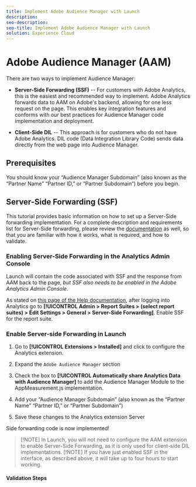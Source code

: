 ```yaml
---
title: Implement Adobe Audience Manager with Launch
description:
seo-description:
seo-title: Implement Adobe Audience Manager with Launch
solution: Experience Cloud
---
```


# Adobe Audience Manager (AAM)

There are two ways to implement Audience Manager:

* **Server-Side Forwarding (SSF)** -- For customers with Adobe Analytics, this is the easiest and recommended way to implement. Adobe Analytics forwards data to AAM on Adobe's backend, allowing for one less request on the page. This enables key integration features and conforms with our best practices for Audience Manager code implementation and deployment.

* **Client-Side DIL** -- This approach is for customers who do not have Adobe Analytics. DIL code (Data Integration Library Code) sends data directly from the web page into Audience Manager.

## Prerequisites

You should know your “Audience Manager Subdomain” (also known as the “Partner Name” “Partner ID,” or “Partner Subdomain”) before you begin.

## Server-Side Forwarding (SSF)

This tutorial provides basic information on how to set up a Server-Side forwarding implementation. For a complete description and requirements list for Server-Side forwarding, please review the [documentation](https://marketing.adobe.com/resources/help/en_US/reference/ssf.html) as well, so that you are familiar with how it works, what is required, and how to validate.

### Enabling Server-Side Forwarding in the Analytics Admin Console

Launch will contain the code associated with SSF and the response from AAM back to the page, *but SSF also needs to be enabled in the Adobe Analytics Admin Console*.

As stated on [this page of the Help documentation](https://marketing.adobe.com/resources/help/en_US/reference/ssf.html), after logging into Analytics go to **[!UICONTROL Admin \> Report Suites \> (select report suites) \> Edit Settings \> General \> Server-Side Forwarding]**. Enable SSF for the report suite.

### Enable Server-side Forwarding in Launch

1. Go to **[!UICONTROL Extensions > Installed]** and click to configure the Analytics extension.

1. Expand the `Adobe Audience Manager` section

1. Check the box to **[!UICONTROL Automatically share Analytics Data with Audience Manager]** to add the Audience Manager Module to the AppMeasurement.js implementation.

1. Add your “Audience Manager Subdomain” (also known as the “Partner Name” “Partner ID,” or “Partner Subdomain”)

1. Save these changes to the Analytics extension Server

Side forwarding code is now implemented!

>[!NOTE] In Launch, you will not need to configure the AAM extension to enable Server-Side Forwarding, as it is only used for client-side DIL implementations.
>[!NOTE] If you have just enabled SSF in the interface, as described
above, it will take up to four hours to start working.

#### Validation Steps
